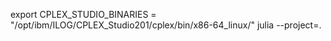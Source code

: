 export CPLEX_STUDIO_BINARIES = "/opt/ibm/ILOG/CPLEX_Studio201/cplex/bin/x86-64_linux/"
julia --project=. 
